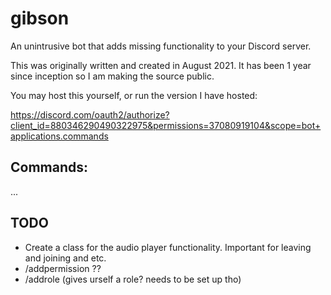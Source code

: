 # gibson
An unintrusive bot that adds missing functionality to your Discord server. 

This was originally written and created in August 2021. It has been 1 year since inception so I am making the source public.

You may host this yourself, or run the version I have hosted:

<https://discord.com/oauth2/authorize?client_id=880346290490322975&permissions=37080919104&scope=bot+applications.commands>


## Commands:

...

## TODO

- Create a class for the audio player functionality. Important for leaving and joining and etc.
- /addpermission ??
- /addrole (gives urself a role? needs to be set up tho)

